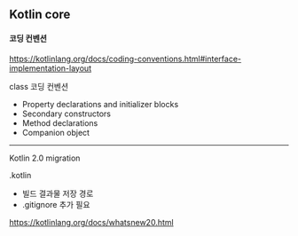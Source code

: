 ## Kotlin core

#### 코딩 컨벤션
https://kotlinlang.org/docs/coding-conventions.html#interface-implementation-layout <br/>

class 코딩 컨벤션
- Property declarations and initializer blocks
- Secondary constructors
- Method declarations
- Companion object 

---

Kotlin 2.0 migration

.kotlin 
- 빌드 결과물 저장 경로
- .gitignore 추가 필요



https://kotlinlang.org/docs/whatsnew20.html

